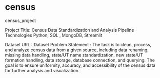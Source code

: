 # census
census_project

Project Title:
Census Data Standardization and Analysis Pipeline
Technologies
Python, SQL , MongoDB, Streamlit


Dataset URL  : Dataset 
Problem Statement : 
The task is to clean, process, and analyze census data from a given source, including data renaming, missing data handling, state/UT name standardization, new state/UT formation handling, data storage, database connection, and querying. The goal is to ensure uniformity, accuracy, and accessibility of the census data for further analysis and visualization.

